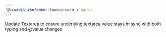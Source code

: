```yaml
---
'@crowdstrike/ember-toucan-core': patch
---
```


Update Textarea to ensure underlying textarea value stays in sync with both typing and @value changes
